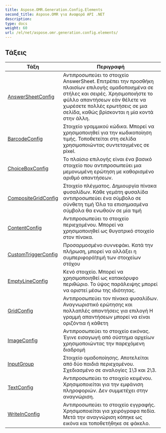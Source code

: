 ```yaml
---
title: Aspose.OMR.Generation.Config.Elements
second_title: Aspose.OMR για Αναφορά API .NET
description: 
type: docs
weight: 60
url: /el/net/aspose.omr.generation.config.elements/
---
```



## Τάξεις

| Τάξη | Περιγραφή |
| --- | --- |
| [AnswerSheetConfig](./answersheetconfig/) | Αντιπροσωπεύει το στοιχείο AnswerSheet. Επιτρέπει την προσθήκη πλαισίων επιλογής ομαδοποιημένα σε στήλες και σειρές. Χρησιμοποιήστε το φύλλο απαντήσεων εάν θέλετε να χωρέσετε πολλές ερωτήσεις σε μια σελίδα, καθώς βρίσκονται η μία κοντά στην άλλη. |
| [BarcodeConfig](./barcodeconfig/) | Στοιχείο γραμμικού κώδικα. Μπορεί να χρησιμοποιηθεί για την κωδικοποίηση τιμής. Τοποθετείται στη σελίδα χρησιμοποιώντας συντεταγμένες σε pixel. |
| [ChoiceBoxConfig](./choiceboxconfig/) | Το πλαίσιο επιλογής είναι ένα βασικό στοιχείο που αντιπροσωπεύει μια μεμονωμένη ερώτηση με καθορισμένο αριθμό απαντήσεων. |
| [CompositeGridConfig](./compositegridconfig/) | Στοιχείο πλέγματος. Δημιουργία πίνακα φυσαλίδων. Κάθε γεμάτη φυσαλίδα αντιπροσωπεύει ένα σύμβολο σε σύνθετη τιμή Όλα τα επισημασμένα σύμβολα θα ενωθούν σε μία τιμή |
| [ContentConfig](./contentconfig/) | Αντιπροσωπεύει το στοιχείο περιεχομένου. Μπορεί να χρησιμοποιηθεί ως θυγατρικό στοιχείο στον πίνακα. |
| [CustomTriggerConfig](./customtriggerconfig/) | Προσαρμοσμένο συννεφάκι. Κατά την πλήρωση, μπορεί να αλλάξει η συμπεριφορά\τιμή των στοιχείων στόχου |
| [EmptyLineConfig](./emptylineconfig/) | Κενό στοιχείο. Μπορεί να χρησιμοποιηθεί ως κατακόρυφο περιθώριο. Το ύψος παράλειψης μπορεί να οριστεί μέσω της ιδιότητας. |
| [GridConfig](./gridconfig/) | Αντιπροσωπεύει τον πίνακα φυσαλίδων. Αναγνωριστικό ερώτησης και πολλαπλές απαντήσεις για επιλογή Η γραμμή απαντήσεων μπορεί να είναι οριζόντια ή κάθετη |
| [ImageConfig](./imageconfig/) | Αντιπροσωπεύει το στοιχείο εικόνας. Έγινε εισαγωγή από σύστημα αρχείων χρησιμοποιώντας την παρεχόμενη διαδρομή |
| [InputGroup](./inputgroup/) | Στοιχείο ομαδοποίησης. Αποτελείται από δύο παιδιά περιεχομένου. Σχεδιασμένο σε αναλογίες 1\3 και 2\3. |
| [TextConfig](./textconfig/) | Αντιπροσωπεύει το στοιχείο κειμένου. Χρησιμοποιείται για την εμφάνιση πληροφοριών. Δεν συμμετέχει στην αναγνώριση. |
| [WriteInConfig](./writeinconfig/) | Αντιπροσωπεύει το στοιχείο εγγραφής. Χρησιμοποιείται για χειρόγραφα πεδία. Μετά την αναγνώριση κόπηκε ως εικόνα και τοποθετήθηκε σε φάκελο. |


